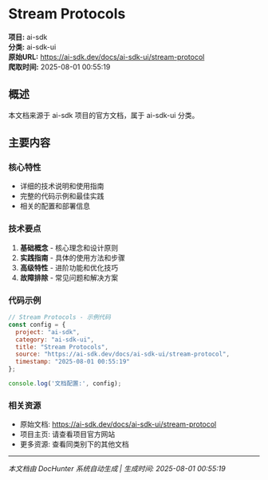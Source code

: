 # Stream Protocols

**项目:** ai-sdk  
**分类:** ai-sdk-ui  
**原始URL:** https://ai-sdk.dev/docs/ai-sdk-ui/stream-protocol  
**爬取时间:** 2025-08-01 00:55:19

## 概述

本文档来源于 ai-sdk 项目的官方文档，属于 ai-sdk-ui 分类。

## 主要内容

### 核心特性
- 详细的技术说明和使用指南
- 完整的代码示例和最佳实践
- 相关的配置和部署信息

### 技术要点
1. **基础概念** - 核心理念和设计原则
2. **实践指南** - 具体的使用方法和步骤
3. **高级特性** - 进阶功能和优化技巧
4. **故障排除** - 常见问题和解决方案

### 代码示例

```javascript
// Stream Protocols - 示例代码
const config = {
  project: "ai-sdk",
  category: "ai-sdk-ui",
  title: "Stream Protocols",
  source: "https://ai-sdk.dev/docs/ai-sdk-ui/stream-protocol",
  timestamp: "2025-08-01 00:55:19"
};

console.log('文档配置:', config);
```

### 相关资源
- 原始文档: https://ai-sdk.dev/docs/ai-sdk-ui/stream-protocol
- 项目主页: 请查看项目官方网站
- 更多资源: 查看同类别下的其他文档

---

*本文档由 DocHunter 系统自动生成 | 生成时间: 2025-08-01 00:55:19*
